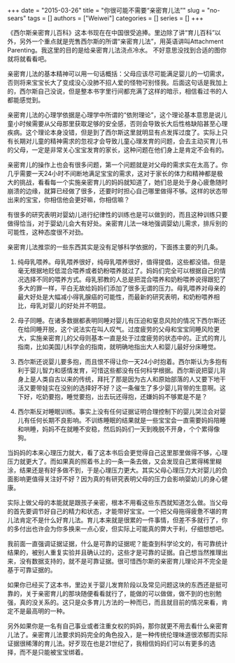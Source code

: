 +++ 
date = "2015-03-26"
title = "你很可能不需要“亲密育儿法”"
slug = "no-sears"
tags = []
authors = ["Weiwei"]
categories = []
series = []
+++ 

《西尔斯亲密育儿百科》这本书现在在中国很受追捧。里边除了讲“育儿百科”以外，另外一个重点就是兜售西尔斯的所谓“亲密育儿法”，用英语讲叫Attachment Parenting。我这里的目的是给亲密育儿法浇点冷水。
不好意思没找到合适的图你就将就看看吧。

亲密育儿法的基本精神可以用一句话概括：父母应该尽可能满足婴儿的一切需求，否则将来宝宝长大了变成没心没肺不招人爱的怪物可别怪我。后面这句话是我加上的，西尔斯自己没说，但是整本书字里行间都充满了这样的暗示，相信看过书的人都能感觉到。

亲密育儿法的心理学依据是心理学中所谓的“依附理论”，这个理论基本意思是说儿童小时候需要从父母那里获取足够的安全感，否则会导致长大后性格缺陷甚至心理疾病。这个理论本身没错，但是到了西尔斯这里就明显有点发挥过度了。实际上只有长期对儿童的精神需求的忽视才会导致儿童心理发育的问题，会去主动买育儿书的父母，一定是非常关心宝宝发育的家长，这种问题在他们身上是肯定不会有的。

亲密育儿的操作上也会有很多问题，第一个问题就是对父母的需求实在太高了。你几乎需要一天24小时不间断地满足宝宝的需求，这对于家长的体力和精神都是极大的挑战，看看每一个实施亲密育儿的妈妈就知道了，她们总是处于身心疲惫随时崩溃的边缘，就算已经做了很多，还要时时担心自己哪里做得不够。这样的状态带出来的宝宝，你相信他会更好嘛，你相信嘛？

有很多的研究表明对婴幼儿进行纪律性的训练也是可以做到的，而且这种训练只要做得恰当，对于婴幼儿会大有好处。亲密育儿法一味地强调婴幼儿需求，排斥别的可能性，这种态度很不对劲。

亲密育儿法推崇的一些东西其实是没有足够科学依据的，下面拣主要的列几条。

1. 纯母乳喂养。母乳喂养很好，纯母乳喂养很好，值得提倡，这些都没错。但是毫无根据地贬低混合喂养或者奶粉喂养就过了。妈妈们完全可以根据自己的情况选择不同的喂养方式。母乳邪教的人总是把混合喂养和奶粉喂养说得跟犯了多大的罪一样，平白无故给妈妈们添加了很多无谓的压力。母乳喂养对母亲的最大好处是大幅减小得乳腺癌的可能性，而最新的研究表明，和奶粉喂养相比，母乳对婴儿的好处并不明显。

2. 母子同睡。在诸多数据都表明同睡对婴儿有压迫和窒息风险的情况下西尔斯还在给同睡开脱，这个说法实在叫人叹气。过度疲劳的父母和宝宝同睡风险更大，实施亲密育儿的父母则基本一直是处于过度疲劳的状态中的。正式的育儿指南，比如美国儿科学会的指南，就明确地指出大人和婴儿最好分床睡觉。

3. 西尔斯还说婴儿要多抱，而且恨不得让你一天24小时抱着。西尔斯认为多抱有利于婴儿智力和感情发育，可惜这些都没有任何科学根据。西尔斯说把婴儿背身上是人类自古以来的传统，拜托了那是因为古人和原始部落的人又要下地干活又要带娃实在没别的选择好不好？这一条催生了多少婴儿背带的生意啊。这下好，吃奶要抱，睡觉要抱，出去玩还得抱，还嫌妈妈不够累是不是？

4. 西尔斯反对睡眠训练。事实上没有任何证据证明合理控制下的婴儿哭泣会对婴儿有任何长期不良影响。不训练睡眠的结果就是一些宝宝会一直需要妈妈陪睡和哄睡，妈妈不在就睡不安稳，然后妈妈们一天到晚脱不开身，个个累得像狗。

当妈妈的本来心理压力就大，看了这本书后会更觉得自己这里那里做得不够，心理压力就更大了。而如果真的照着书上的一条一条去做，又会发现自己累得稀里糊涂，结果还是有好多做不到，于是心理压力更大。其实父母心理压力大对婴儿的负面影响更值得关注好不好？因为真的有研究表明父母的压力会影响婴幼儿的身心健康。

实际上做父母的本能就是跟孩子亲密，根本不用看这些东西就知道怎么做。当父母的首先要调节好自己的精力和状态，才能带好宝宝。一个把父母拖得疲惫不堪的育儿法肯定不是什么好育儿法。育儿本来就是很累的一件事情，但差不多就行了，你的多付出也许会为你多换来一点心安，但实际上可能真的弊大于利，仔细想想吧。

我前面一直强调证据证据，什么是可靠的证据呢？能查到科学论文的，有可靠统计结果的，被别人重复实验并且确认过的，这些才是可靠的证据。自己想当然推理出来，没有数据支持的，就不是可靠证据。很可惜西尔斯的亲密育儿理论并不完全是基于可靠证据的。

如果你已经买了这本书，里边关于婴儿发育阶段以及常见问题这块的东西还是挺可靠的，关于亲密育儿的那块随便看看就行了，能做的可以做做，做不到的也别勉强，真的没关系的。这只是众多育儿方法的一种而已，而且就目前的情况来看，肯定不是最高明的一种。

另外如果你是一名有自己事业或者注重女权的妈妈，那你就更不用去看什么亲密育儿法了。亲密育儿法要求妈妈完全的角色投入，是一种传统伦理味道很浓郁而实际证据很稀薄的育儿法。好歹现在也是21世纪了，我相信妈妈们可以有更多的选择，而不是只能被宝宝绑着。
